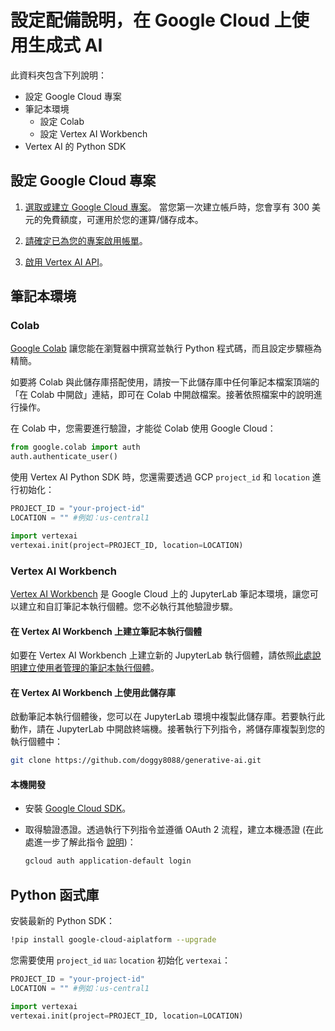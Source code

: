 ﻿# 設定配備說明，在 Google Cloud 上使用生成式 AI

此資料夾包含下列說明：

- 設定 Google Cloud 專案
- 筆記本環境
  - 設定 Colab
  - 設定 Vertex AI Workbench
- Vertex AI 的 Python SDK

## 設定 Google Cloud 專案

1. [選取或建立 Google Cloud 專案](https://console.cloud.google.com/cloud-resource-manager)。
當您第一次建立帳戶時，您會享有 300 美元的免費額度，可運用於您的運算/儲存成本。

2. [請確定已為您的專案啟用帳單](https://cloud.google.com/billing/docs/how-to/modify-project)。

3. [啟用 Vertex AI API](https://console.cloud.google.com/flows/enableapi?apiid=aiplatform.googleapis.com)。

## 筆記本環境

### Colab

[Google Colab](https://colab.research.google.com/) 讓您能在瀏覽器中撰寫並執行 Python 程式碼，而且設定步驟極為精簡。

如要將 Colab 與此儲存庫搭配使用，請按一下此儲存庫中任何筆記本檔案頂端的「在 Colab 中開啟」連結，即可在 Colab 中開啟檔案。接著依照檔案中的說明進行操作。

在 Colab 中，您需要進行驗證，才能從 Colab 使用 Google Cloud：

```py
from google.colab import auth
auth.authenticate_user()
```

使用 Vertex AI Python SDK 時，您還需要透過 GCP `project_id` 和 `location` 進行初始化：

```py
PROJECT_ID = "your-project-id"
LOCATION = "" #例如：us-central1

import vertexai
vertexai.init(project=PROJECT_ID, location=LOCATION)
```

### Vertex AI Workbench

[Vertex AI Workbench](https://cloud.google.com/vertex-ai-workbench) 是 Google Cloud 上的 JupyterLab 筆記本環境，讓您可以建立和自訂筆記本執行個體。您不必執行其他驗證步驟。

#### 在 Vertex AI Workbench 上建立筆記本執行個體

如要在 Vertex AI Workbench 上建立新的 JupyterLab 執行個體，請依照[此處說明建立使用者管理的筆記本執行個體](https://cloud.google.com/vertex-ai/docs/workbench/user-managed/create-new)。

#### 在 Vertex AI Workbench 上使用此儲存庫

啟動筆記本執行個體後，您可以在 JupyterLab 環境中複製此儲存庫。若要執行此動作，請在 JupyterLab 中開啟終端機。接著執行下列指令，將儲存庫複製到您的執行個體中：

```sh
git clone https://github.com/doggy8088/generative-ai.git
```

#### 本機開發

- 安裝 [Google Cloud SDK](https://cloud.google.com/sdk)。

- 取得驗證憑證。透過執行下列指令並遵循 OAuth 2 流程，建立本機憑證 (在此處進一步了解此指令 [說明](https://cloud.google.com/sdk/gcloud/reference/beta/auth/application-default/login))：

  ```bash
  gcloud auth application-default login
  ```

## Python 函式庫

安裝最新的 Python SDK：

```sh
!pip install google-cloud-aiplatform --upgrade
```

您需要使用 `project_id` และ `location` 初始化 `vertexai`：

```py
PROJECT_ID = "your-project-id"
LOCATION = "" #例如：us-central1

import vertexai
vertexai.init(project=PROJECT_ID, location=LOCATION)
```



